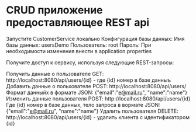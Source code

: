 # CRUD приложение предоставляющее REST api

Запустите CustomerService локально
Конфигурация базы данных:
    Имя базы данных: usersDemo
    Пользователь: root
    Пароль:
При необходимости изменения внести в application.properties

Получите доступ к сервису, используя следующие REST-запросы:

Получить данные о пользователе
    GET: http://localhost:8080/api/users/{id} - где {id} номер в базе данныъ 
Добавить данные о польхователе
    POST: http://localhost:8080/api/users/ Формат данныйх в формате JSON: {"email":"e@mail.ru", "name":"name"}
Изменить данные пользователя
    POST: http://localhost:8080/api/users/{id} Где {id} номер в базе данных, тело запроса в вормате JSON: {"email":"e@mail.ru", "name":"name"}
Удалить пользователя
    DELETE: http://localhost:8080/api/users/{id} - удалить клиента с идентификатором {id}
